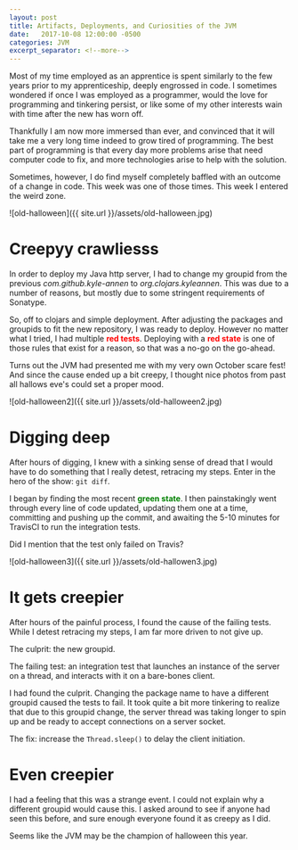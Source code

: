 ```yaml
---
layout: post
title: Artifacts, Deployments, and Curiosities of the JVM
date:   2017-10-08 12:00:00 -0500
categories: JVM
excerpt_separator: <!--more-->
---
```


Most of my time employed as an apprentice is spent similarly to the few years prior to my apprenticeship, deeply engrossed in code.  I sometimes wondered if once I was employed as a programmer, would the love for programming and tinkering persist, or like some of my other interests wain with time after the new has worn off.

Thankfully I am now more immersed than ever, and convinced that it will take me a very long time indeed to grow tired of programming. The best part of programming is that every day more problems arise that need computer code to fix, and more technologies arise to help with the solution.

Sometimes, however, I do find myself completely baffled with an outcome of a change in code.  This week was one of those times.  This week I entered the weird zone.

<!--more-->

![old-halloween]({{ site.url }}/assets/old-halloween.jpg)

# Creepyy crawliesss

In order to deploy my Java http server, I had to change my groupid from the previous *com.github.kyle-annen* to *org.clojars.kyleannen*.  This was due to a number of reasons, but mostly due to some stringent requirements of Sonatype.

So, off to clojars and simple deployment.  After adjusting the packages and groupids to fit the new repository, I was ready to deploy. However no matter what I tried, I had multiple <span style="color: red; font-weight: bold;">red tests</span>.  Deploying with a <span style="color: red; font-weight: bold;">red state</span> is one of those rules that exist for a reason, so that was a no-go on the go-ahead.

Turns out the JVM had presented me with my very own October scare fest! And since the cause ended up a bit creepy, I thought nice photos from past all hallows eve's could set a proper mood.

![old-halloween2]({{ site.url }}/assets/old-halloween2.jpg)

# Digging deep

After hours of digging, I knew with a sinking sense of dread that I would have to do something that I really detest, retracing my steps.  Enter in the hero of the show: `git diff`.

I began by finding the most recent <span style="color: green; font-weight: bold;">green state</span>. I then painstakingly went through every line of code updated, updating them one at a time, committing and pushing up the commit, and awaiting the 5-10 minutes for TravisCI to run the integration tests.

Did I mention that the test only failed on Travis?

![old-halloween3]({{ site.url }}/assets/old-hallowen3.jpg)

# It gets creepier

After hours of the painful process, I found the cause of the failing tests.  While I detest retracing my steps, I am far more driven to not give up.

The culprit: the new groupid.

The failing test: an integration test that launches an instance of the server on a thread, and interacts with it on a bare-bones client.

I had found the culprit.  Changing the package name to have a different groupid caused the tests to fail.  It took quite a bit more tinkering to realize that due to this groupid change, the server thread was taking longer to spin up and be ready to accept connections on a server socket.

The fix: increase the `Thread.sleep()` to delay the client initiation.

# Even creepier

I had a feeling that this was a strange event.  I could not explain why a different groupid would cause this.  I asked around to see if anyone had seen this before, and sure enough everyone found it as creepy as I did.

Seems like the JVM may be the champion of halloween this year.
